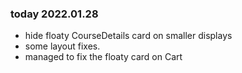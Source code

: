 ### today 2022.01.28
- hide floaty CourseDetails card on smaller displays
- some layout fixes.
- managed to fix the floaty card on Cart